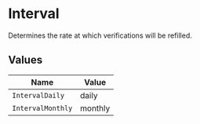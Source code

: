 # Interval

Determines the rate at which verifications will be refilled.


## Values

| Name              | Value             |
| ----------------- | ----------------- |
| `IntervalDaily`   | daily             |
| `IntervalMonthly` | monthly           |